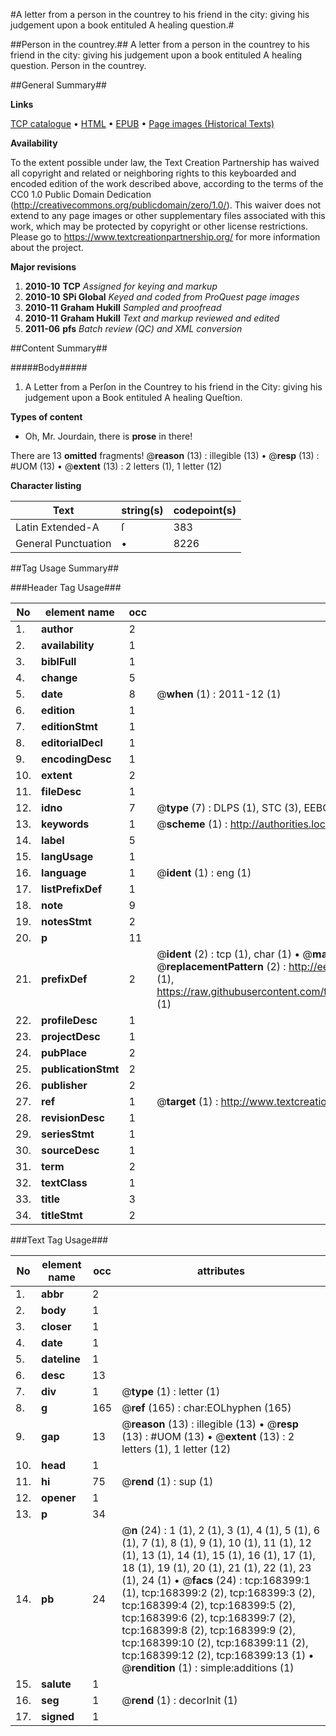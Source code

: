 #A letter from a person in the countrey to his friend in the city: giving his judgement upon a book entituled A healing question.#

##Person in the countrey.##
A letter from a person in the countrey to his friend in the city: giving his judgement upon a book entituled A healing question.
Person in the countrey.

##General Summary##

**Links**

[TCP catalogue](http://www.ota.ox.ac.uk/tcp/)  • 
[HTML](http://tei.it.ox.ac.uk/tcp/Texts-HTML/free/A87/A87933.html)  • 
[EPUB](http://tei.it.ox.ac.uk/tcp/Texts-EPUB/free/A87/A87933.epub) • 
[Page images (Historical Texts)](https://historicaltexts.jisc.ac.uk/eebo-99862981e)

**Availability**

To the extent possible under law, the Text Creation Partnership has waived all copyright and related or neighboring rights to this keyboarded and encoded edition of the work described above, according to the terms of the CC0 1.0 Public Domain Dedication (http://creativecommons.org/publicdomain/zero/1.0/). This waiver does not extend to any page images or other supplementary files associated with this work, which may be protected by copyright or other license restrictions. Please go to https://www.textcreationpartnership.org/ for more information about the project.

**Major revisions**

1. __2010-10__ __TCP__ *Assigned for keying and markup*
1. __2010-10__ __SPi Global__ *Keyed and coded from ProQuest page images*
1. __2010-11__ __Graham Hukill__ *Sampled and proofread*
1. __2010-11__ __Graham Hukill__ *Text and markup reviewed and edited*
1. __2011-06__ __pfs__ *Batch review (QC) and XML conversion*

##Content Summary##

#####Body#####

1. A Letter from a Perſon in the Countrey to his friend in the City: giving his judgement upon a Book entituled A healing Queſtion.

**Types of content**

  * Oh, Mr. Jourdain, there is **prose** in there!

There are 13 **omitted** fragments! 
 @__reason__ (13) : illegible (13)  •  @__resp__ (13) : #UOM (13)  •  @__extent__ (13) : 2 letters (1), 1 letter (12)

**Character listing**


|Text|string(s)|codepoint(s)|
|---|---|---|
|Latin Extended-A|ſ|383|
|General Punctuation|•|8226|

##Tag Usage Summary##

###Header Tag Usage###

|No|element name|occ|attributes|
|---|---|---|---|
|1.|__author__|2||
|2.|__availability__|1||
|3.|__biblFull__|1||
|4.|__change__|5||
|5.|__date__|8| @__when__ (1) : 2011-12 (1)|
|6.|__edition__|1||
|7.|__editionStmt__|1||
|8.|__editorialDecl__|1||
|9.|__encodingDesc__|1||
|10.|__extent__|2||
|11.|__fileDesc__|1||
|12.|__idno__|7| @__type__ (7) : DLPS (1), STC (3), EEBO-CITATION (1), PROQUEST (1), VID (1)|
|13.|__keywords__|1| @__scheme__ (1) : http://authorities.loc.gov/ (1)|
|14.|__label__|5||
|15.|__langUsage__|1||
|16.|__language__|1| @__ident__ (1) : eng (1)|
|17.|__listPrefixDef__|1||
|18.|__note__|9||
|19.|__notesStmt__|2||
|20.|__p__|11||
|21.|__prefixDef__|2| @__ident__ (2) : tcp (1), char (1)  •  @__matchPattern__ (2) : ([0-9\-]+):([0-9IVX]+) (1), (.+) (1)  •  @__replacementPattern__ (2) : http://eebo.chadwyck.com/downloadtiff?vid=$1&page=$2 (1), https://raw.githubusercontent.com/textcreationpartnership/Texts/master/tcpchars.xml#$1 (1)|
|22.|__profileDesc__|1||
|23.|__projectDesc__|1||
|24.|__pubPlace__|2||
|25.|__publicationStmt__|2||
|26.|__publisher__|2||
|27.|__ref__|1| @__target__ (1) : http://www.textcreationpartnership.org/docs/. (1)|
|28.|__revisionDesc__|1||
|29.|__seriesStmt__|1||
|30.|__sourceDesc__|1||
|31.|__term__|2||
|32.|__textClass__|1||
|33.|__title__|3||
|34.|__titleStmt__|2||


###Text Tag Usage###

|No|element name|occ|attributes|
|---|---|---|---|
|1.|__abbr__|2||
|2.|__body__|1||
|3.|__closer__|1||
|4.|__date__|1||
|5.|__dateline__|1||
|6.|__desc__|13||
|7.|__div__|1| @__type__ (1) : letter (1)|
|8.|__g__|165| @__ref__ (165) : char:EOLhyphen (165)|
|9.|__gap__|13| @__reason__ (13) : illegible (13)  •  @__resp__ (13) : #UOM (13)  •  @__extent__ (13) : 2 letters (1), 1 letter (12)|
|10.|__head__|1||
|11.|__hi__|75| @__rend__ (1) : sup (1)|
|12.|__opener__|1||
|13.|__p__|34||
|14.|__pb__|24| @__n__ (24) : 1 (1), 2 (1), 3 (1), 4 (1), 5 (1), 6 (1), 7 (1), 8 (1), 9 (1), 10 (1), 11 (1), 12 (1), 13 (1), 14 (1), 15 (1), 16 (1), 17 (1), 18 (1), 19 (1), 20 (1), 21 (1), 22 (1), 23 (1), 24 (1)  •  @__facs__ (24) : tcp:168399:1 (1), tcp:168399:2 (2), tcp:168399:3 (2), tcp:168399:4 (2), tcp:168399:5 (2), tcp:168399:6 (2), tcp:168399:7 (2), tcp:168399:8 (2), tcp:168399:9 (2), tcp:168399:10 (2), tcp:168399:11 (2), tcp:168399:12 (2), tcp:168399:13 (1)  •  @__rendition__ (1) : simple:additions (1)|
|15.|__salute__|1||
|16.|__seg__|1| @__rend__ (1) : decorInit (1)|
|17.|__signed__|1||
